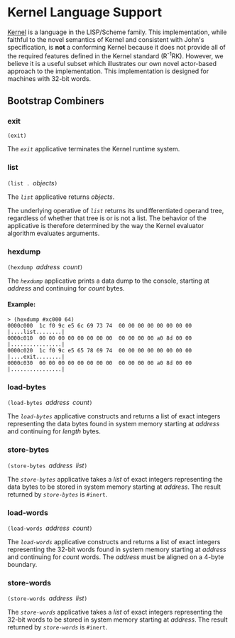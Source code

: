 # Kernel Language Support

[Kernel](https://web.cs.wpi.edu/~jshutt/kernel.html) is a language in the LISP/Scheme family. 
This implementation, while faithful to the novel semantics of Kernel 
and consistent with John's specification, 
is **not** a conforming Kernel 
because it does not provide all of the required features 
defined in the Kernel standard (R<sup>-1</sup>RK). 
However, we believe it is a useful subset 
which illustrates our own novel actor-based approach to the implementation. 
This implementation is designed for machines with 32-bit words.

## Bootstrap Combiners

### exit

`(exit)`

The _`exit`_ applicative terminates the Kernel runtime system.

### list

`(list . `_objects_`)`

The _`list`_ applicative returns _objects_.

The underlying operative of _`list`_ 
returns its undifferentiated operand tree, 
regardless of whether that tree is or is not a list. 
The behavior of the applicative is therefore determined 
by the way the Kernel evaluator algorithm evaluates arguments.

### hexdump

`(hexdump `_address_` `_count_`)`

The _`hexdump`_ applicative prints a data dump to the console,
starting at _address_ and continuing for _count_ bytes.

#### Example:
```
> (hexdump #xc000 64)
0000c000  1c f0 9c e5 6c 69 73 74  00 00 00 00 00 00 00 00  |....list........|
0000c010  00 00 00 00 00 00 00 00  00 00 00 00 a0 8d 00 00  |................|
0000c020  1c f0 9c e5 65 78 69 74  00 00 00 00 00 00 00 00  |....exit........|
0000c030  00 00 00 00 00 00 00 00  00 00 00 00 a0 8d 00 00  |................|
```

### load-bytes

`(load-bytes `_address_` `_count_`)`

The _`load-bytes`_ applicative constructs and returns a list of exact integers 
representing the data bytes found in system memory
starting at _address_ and continuing for _length_ bytes.

### store-bytes

`(store-bytes `_address_` `_list_`)`

The _`store-bytes`_ applicative takes a _list_ of exact integers 
representing the data bytes to be stored in system memory
starting at _address_.
The result returned by _`store-bytes`_ is `#inert`.

### load-words

`(load-words `_address_` `_count_`)`

The _`load-words`_ applicative constructs and returns a list of exact integers 
representing the 32-bit words found in system memory
starting at _address_ and continuing for _count_ words.
The _address_ must be aligned on a 4-byte boundary.

### store-words

`(store-words `_address_` `_list_`)`

The _`store-words`_ applicative takes a _list_ of exact integers 
representing the 32-bit words to be stored in system memory
starting at _address_.
The result returned by _`store-words`_ is `#inert`.
